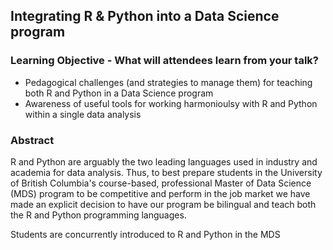 ## Integrating R & Python into a Data Science program

### Learning Objective - What will attendees learn from your talk?

- Pedagogical challenges (and strategies to manage them) for teaching both R and Python in a Data Science program
- Awareness of useful tools for working harmonioulsy with R and Python within a single data analysis

### Abstract
R and Python are arguably the two leading languages used in industry and academia for data analysis. Thus, to best prepare students in the University of British Columbia's course-based, professional Master of Data Science  (MDS) program to be competitive and perform in the job market we have made an explicit decision to have our program be bilingual and teach both the R and Python programming languages. 

Students are concurrently introduced to R and Python in the MDS
